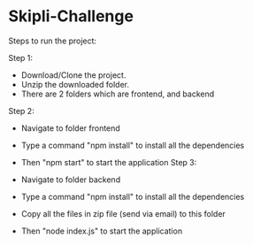 # Skipli-Challenge

Steps to run the project:

 Step 1:
  - Download/Clone the project.
  - Unzip the downloaded folder.
  - There are 2 folders which are frontend, and backend
  
 Step 2:
  - Navigate to folder frontend
  - Type a command "npm install" to install all the dependencies
  - Then "npm start" to start the application
 Step 3:
 
 
  - Navigate to folder backend
  - Type a command "npm install" to install all the dependencies
  - Copy all the files in zip file (send via email) to this folder
  - Then "node index.js" to start the application
 
